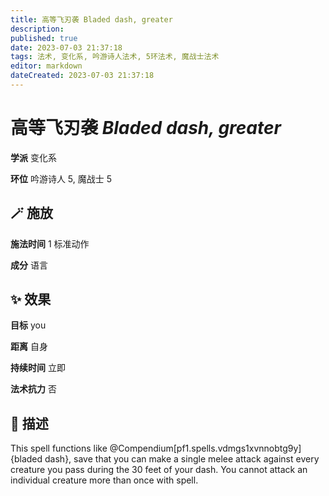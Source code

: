 ```yaml
---
title: 高等飞刃袭 Bladed dash, greater
description: 
published: true
date: 2023-07-03 21:37:18
tags: 法术, 变化系, 吟游诗人法术, 5环法术, 魔战士法术
editor: markdown
dateCreated: 2023-07-03 21:37:18
---
```


# **高等飞刃袭** *Bladed dash, greater*

**学派** 变化系 

**环位** 吟游诗人 5, 魔战士 5

## 🪄 施放

**施法时间** 1 标准动作

**成分** 语言

## ✨ 效果 

**目标** you 

**距离** 自身  

**持续时间** 立即 

**法术抗力** 否

## 📖 描述

This spell functions like @Compendium[pf1.spells.vdmgs1xvnnobtg9y]{bladed dash}, save that you can make a single melee attack against every creature you pass during the 30 feet of your dash. You cannot attack an individual creature more than once with spell.
    
